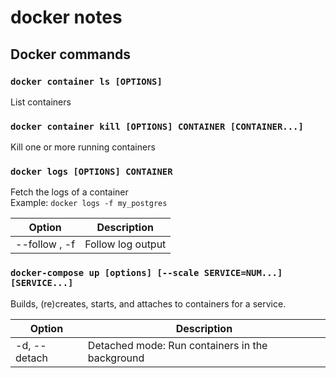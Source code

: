 # docker notes

## Docker commands

### `docker container ls [OPTIONS]`

List containers

### `docker container kill [OPTIONS] CONTAINER [CONTAINER...]`

Kill one or more running containers

### `docker logs [OPTIONS] CONTAINER`

Fetch the logs of a container <br/>
Example: `docker logs -f my_postgres`

| Option        | Description       |
| ------------- | ----------------- |
| --follow , -f | Follow log output |

### `docker-compose up [options] [--scale SERVICE=NUM...] [SERVICE...]`

Builds, (re)creates, starts, and attaches to containers for a service.

| Option       | Description                                     |
| ------------ | ----------------------------------------------- |
| -d, --detach | Detached mode: Run containers in the background |
